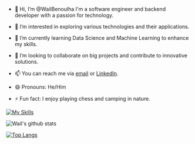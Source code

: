 - 👋 Hi, I’m @WailBenoulha
I'm a software engineer and backend developer with a passion for technology.

- 👀 I’m interested in exploring various technologies and their applications.
- 🌱 I’m currently learning Data Science and Machine Learning to enhance my skills.
- 💞️ I’m looking to collaborate on big projects and contribute to innovative solutions.
- 📫 You can reach me via [email](wail.benoulha@univ-constantine2.dz) or [LinkedIn](https://www.linkedin.com/in//wail-benoulha-078433299/).
- 😄 Pronouns: He/Him
- ⚡ Fun fact: I enjoy playing chess and camping in nature.

[![My Skills](https://skillicons.dev/icons?i=py,django,express,nodejs,sqlite,postgres,sklearn,pycharm,react,redis,js,docker,aws,flutter,git,github,idea,java,linux,mysql,npm,postman,powershell,vscode,html,css)](https://skillicons.dev)

![Wail's github stats](https://github-readme-stats.vercel.app/api?username=wailbenoulha&show_icons=true&theme=radical)

[![Top Langs](https://github-readme-stats.vercel.app/api/top-langs/?username=WailBenoulha&layout=compact)](https://github.com/WailBenoulha/github-readme-stats)

<!---
WailBenoulha/WailBenoulha is a ✨ software engineer and backend developer ✨ a data science student at NTIC constantine
--->

